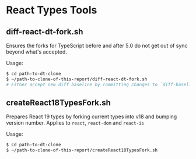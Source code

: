# React Types Tools

## diff-react-dt-fork.sh

Ensures the forks for TypeScript before and after 5.0 do not get out of sync beyond what's accepted.

Usage:

```bash
$ cd path-to-dt-clone
$ ~/path-to-clone-of-this-report/diff-react-dt-fork.sh
# Either accept new diff baseline by committing changes to `diff-baseline.diff` or update the ts5.0 fork
```

## createReact18TypesFork.sh

Prepares React 19 types by forking current types into v18 and bumping version number.
Applies to `react`, `react-dom` and `react-is`

Usage:

```bash
$ cd path-to-dt-clone
$ ~/path-to-clone-of-this-report/createReact18TypesFork.sh
```
